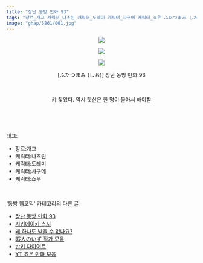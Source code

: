 ```yaml
---
title: "장난 동방 만화 93"
tags: "장르_개그 캐릭터_나즈린 캐릭터_도레미 캐릭터_사구메 캐릭터_쇼우 ふたつまみ しお 동방_웹코믹"
image: "ghap/5861/001.jpg"
---
```

<div class="article">
<p style="text-align: center; clear: none; float: none;"><img src="{{ site.nasurl }}/ghap/5861/001.jpg"/></p>
<p style="text-align: center; clear: none; float: none;"><img src="{{ site.nasurl }}/ghap/5861/002.jpg"/></p>
<p style="text-align: center; clear: none; float: none;"><img src="{{ site.nasurl }}/ghap/5861/003.jpg"/></p>
<p style="text-align: center; clear: none; float: none;">[ふたつまみ (しお)] 장난 동방 만화 93</p>
<p style="text-align: center; clear: none; float: none;"><br/></p>
<p style="text-align: center; clear: none; float: none;">캬 찾았다. 역시 핫산은 한 명이 몰아서 해야함</p>
<p><br/></p>
</div><br/>
<div class="tagTrail">
<p>태그: </p>
<ul>
<li>장르:개그</li>
<li>캐릭터:나즈린</li>
<li>캐릭터:도레미</li>
<li>캐릭터:사구메</li>
<li>캐릭터:쇼우</li>
</ul>
</div><br/>
<div class="another">
<p>'동방 웹코믹' 카테고리의 다른 글</p>
<ul>
<li><a href="/2019-02-18-ghap_5861">장난 동방 만화 93</a></li>
<li><a href="/2019-02-18-ghap_5860">시키에이키 스시</a></li>
<li><a href="/2019-02-18-ghap_5859">왜 하나도 받을 수 없나요?</a></li>
<li><a href="/2019-02-17-ghap_5844">暇人のいず 작가 모음</a></li>
<li><a href="/2019-02-17-ghap_5842">반키 다이어트</a></li>
<li><a href="/2019-02-17-ghap_5841">YT 죠온 만화 모음</a></li>
</ul>
</div><br/>
